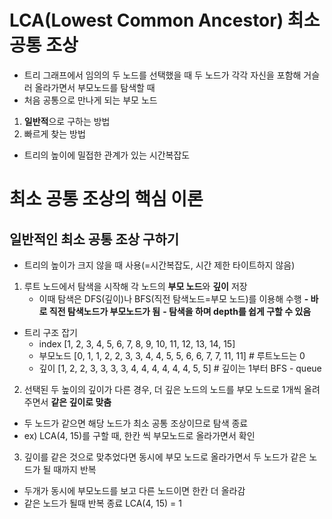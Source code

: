 # LCA(Lowest Common Ancestor) 최소 공통 조상
- 트리 그래프에서 임의의 두 노드를 선택했을 때 두 노드가 각각 자신을 포함해 거슬러 올라가면서 부모노드를 탐색할 때
- 처음 공통으로 만나게 되는 부모 노드
1. **일반적**으로 구하는 방법
2. 빠르게 찾는 방법
- 트리의 높이에 밀접한 관계가 있는 시간복잡도

# 최소 공통 조상의 핵심 이론
## 일반적인 최소 공통 조상 구하기
- 트리의 높이가 크지 않을 때 사용(=시간복잡도, 시간 제한 타이트하지 않음)
1. 루트 노드에서 탐색을 시작해 각 노드의 **부모 노드**와 **깊이** 저장
   - 이때 탐색은 DFS(깊이)나 BFS(직전 탐색노드=부모 노드)를 이용해 수행
   **- 바로 직전 탐색노드가 부모노드가 됨**
   **- 탐색을 하며 depth를 쉽게 구할 수 있음**
- 트리 구조 잡기
  - index \[1, 2, 3, 4, 5, 6, 7, 8, 9, 10, 11, 12, 13, 14, 15]
  - 부모노드 \[0, 1, 1, 2, 2, 3, 3, 4, 4, 5, 5, 6, 6, 7, 7, 11, 11] # 루트노드는 0
  - 깊이 \[1, 2, 2, 3, 3, 3, 3, 4, 4, 4, 4, 4, 4, 5, 5] # 깊이는 1부터 BFS - queue
2. 선택된 두 높이의 깊이가 다른 경우, 더 깊은 노드의 노드를 부모 노드로 1개씩 올려주면서 **같은 깊이로 맞춤**
- 두 노드가 같으면 해당 노드가 최소 공통 조상이므로 탐색 종료
- ex) LCA(4, 15)를 구할 때, 한칸 씩 부모노드로 올라가면서 확인
3. 깊이를 같은 것으로 맞추었다면 동시에 부모 노드로 올라가면서 두 노드가 같은 노드가 될 때까지 반복
- 두개가 동시에 부모노드를 보고 다른 노드이면 한칸 더 올라감
- 같은 노드가 될때 반복 종료 LCA(4, 15) = 1